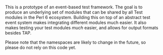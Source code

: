 This is a prototype of an event-based test framework. The goal is to produce
an underlying set of modules that can be shared by all Test modules in the
Perl 6 ecosystem. Building this on top of an abstract test event system makes
integrating different modules much easier. It also makes testing your test
modules *much* easier, and allows for output formats besides TAP.

Please note that the namespaces are likely to change in the future, so please
do not rely on this code yet.
